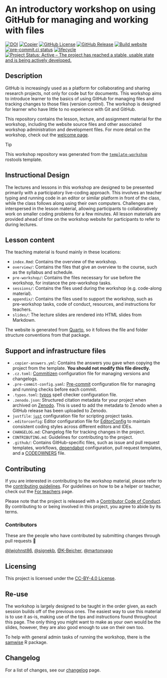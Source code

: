 

# An introductory workshop on using GitHub for managing and working with files

[![DOI](https://zenodo.org/badge/DOI/10.5281/zenodo.17019292.svg)](https://doi.org/10.5281/zenodo.17019292)
[![Copier](https://img.shields.io/endpoint?url=https://raw.githubusercontent.com/copier-org/copier/master/img/badge/badge-grayscale-inverted-border-teal.json?raw=true.svg)](https://github.com/copier-org/copier)
[![GitHub
License](https://img.shields.io/github/license/rostools/github-intro)](https://github.com/rostools/github-intro/blob/main/LICENSE.md)
[![GitHub
Release](https://img.shields.io/github/v/release/rostools/github-intro.svg)](https://github.com/rostools/github-intro/releases/latest)
[![Build
website](https://github.com/rostools/github-intro/actions/workflows/build-website.yml/badge.svg)](https://github.com/rostools/github-intro/actions/workflows/build-website.yml)
[![pre-commit.ci
status](https://results.pre-commit.ci/badge/github/rostools/github-intro/main.svg)](https://results.pre-commit.ci/latest/github/rostools/github-intro/main)
[![lifecycle](https://lifecycle.r-lib.org/articles/figures/lifecycle-experimental.svg)](https://lifecycle.r-lib.org/articles/stages.html#experimental)
[![Project Status: Active – The project has reached a stable, usable
state and is being actively
developed.](https://www.repostatus.org/badges/latest/active.svg)](https://www.repostatus.org/#active)

## Description

GitHub is increasingly used as a platform for collaborating and sharing
research projects, not only for code but for documents. This workshop
aims to introduce learner to the basics of using GitHub for managing
files and tracking changes to those files (version control). The
workshop is designed for learner who have little to no experience with
Git and GitHub.

This repository contains the lesson, lecture, and assignment material
for the workshop, including the website source files and other
associated workshop administration and development files. For more
detail on the workshop, check out the [welcome
page](https://github-intro.rostools.org/).

> [!TIP]
>
> This workshop repository was generated from the
> [`template-workshop`](https://github.com/rostools/template-workshop)
> rostools template.

## Instructional Design

The lectures and lessons in this workshop are designed to be presented
primarily with a participatory live-coding approach. This involves an
teacher typing and running code in an editor or similar platform in
front of the class, while the class follows along using their own
computers. Challenges are interspersed in the lesson material, allowing
participants to collaboratively work on smaller coding problems for a
few minutes. All lesson materials are provided ahead of time on the
workshop website for participants to refer to during lectures.

## Lesson content

The teaching material is found mainly in these locations:

- `index.Rmd`: Contains the overview of the workshop.
- `overview/`: Contains the files that give an overview to the course,
  such as the syllabus and schedule.
- `pre-workshop/`: Contains the files necessary for use before the
  workshop, for instance the pre-workshop tasks.
- `sessions/`: Contains the files used during the workshop (e.g.
  code-along material).
- `appendix/`: Contains the files used to support the workshop, such as
  pre-workshop tasks, code of conduct, resources, and instructions for
  teachers.
- `slides/`: The lecture slides are rendered into HTML slides from
  Markdown.

The website is generated from [Quarto](https://quarto.org/), so it
follows the file and folder structure conventions from that package.

## Support and infrastructure files

- `.copier-answers.yml`: Contains the answers you gave when copying the
  project from the template. **You should not modify this file
  directly.**
- `.cz.toml`:
  [Commitizen](https://commitizen-tools.github.io/commitizen/)
  configuration file for managing versions and changelogs.
- `.pre-commit-config.yaml`: [Pre-commit](https://pre-commit.com/)
  configuration file for managing and running checks before each commit.
- `.typos.toml`: [typos](https://github.com/crate-ci/typos) spell
  checker configuration file.
- `.zenodo.json`: Structured citation metadata for your project when
  archived on [Zenodo](https://zenodo.org/). This is used to add the
  metadata to Zenodo when a GitHub release has been uploaded to Zenodo.
- `justfile`: [`just`](https://just.systems/man/en/) configuration file
  for scripting project tasks.
- `.editorconfig`: Editor configuration file for
  [EditorConfig](https://editorconfig.org/) to maintain consistent
  coding styles across different editors and IDEs.
- `CHANGELOG.md`: Changelog file for tracking changes in the project.
- `CONTRIBUTING.md`: Guidelines for contributing to the project.
- `.github/`: Contains GitHub-specific files, such as issue and pull
  request templates, workflows,
  [dependabot](https://docs.github.com/en/code-security/getting-started/dependabot-quickstart-guide)
  configuration, pull request templates, and a
  [CODEOWNERS](https://docs.github.com/en/repositories/managing-your-repositorys-settings-and-features/customizing-your-repository/about-code-owners)
  file.

## Contributing

If you are interested in contributing to the workshop material, please
refer to the [contributing guidelines](CONTRIBUTING.md). For guidelines
on how to be a helper or teacher, check out the [For
teachers](https://r-cubed.rostools.org/for-teachers.html) page.

Please note that the project is released with a [Contributor Code of
Conduct](CODE_OF_CONDUCT.md). By contributing to or being involved in
this project, you agree to abide by its terms.

### Contributors

These are the people who have contributed by submitting changes through
pull requests :tada:

[@lwjohnst86](https://github.com/lwjohnst86),
[@signekb](https://github.com/signekb),
[@K-Beicher](https://github.com/K-Beicher),
[@martonvago](https://github.com/martonvago)

## Licensing

This project is licensed under the [CC-BY-4.0 License](LICENSE.md).

## Re-use

The workshop is largely designed to be taught in the order given, as
each session builds off of the previous ones. The easiest way to use
this material is to use it as-is, making use of the tips and
instructions found throughout this page. The only thing you might want
to make as your own would be the slides, however, they are also good
enough to use on their own too.

To help with general admin tasks of running the workshop, there is the
[samwise](https://github.com/rostools/samwise) R package.

## Changelog

For a list of changes, see our [changelog](CHANGELOG.md) page.
